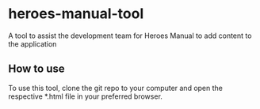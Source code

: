# heroes-manual-tool
A tool to assist the development team for Heroes Manual to add content to the application

## How to use
To use this tool, clone the git repo to your computer and open the respective *.html file in your preferred browser. 


